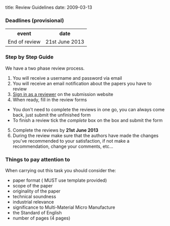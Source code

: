 title: Review Guidelines
date: 2009-03-13 
### Deadlines (provisional)

<table class="info" style="width:100%;">
<tr><th>event</th><th>date</th></tr>
<tr class="dark  current"><td>End of review</td><td>21st June 2013</td></tr> 
</table>
<!--break--> 

### Step by Step Guide

We have a two phase review process. 

1. You will receive a username and password via email
2. You will receive an email notification about the papers you have to review
3. [Sign in as a reviewer](http://conference.4m-association.org/review/signin.php) on the submission website
4. When ready, fill in the review forms
 * You don't need to complete the reviews in one go, you can always come back, just submit the unfinished form
 * To finish a review tick the *complete* box on the box and submit the form
5. Complete the reviews by **21st June 2013** 
6. During the review make sure that the authors have made the changes you've recommended to your satisfaction, if not make a recommendation, change your comments, etc...
### Things to pay attention to

When carrying out this task you should consider the:

* paper format ( MUST use template provided)
* scope of the paper
* originality of the paper
* technical soundness
* industrial relevance
* significance to Multi-Material Micro Manufacture
* the Standard of English
* number of pages (4 pages)